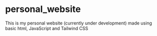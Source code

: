 # personal_website
This is my personal website (currently under development)
made using basic html, JavaScript and Tailwind CSS
